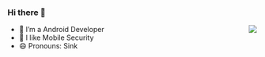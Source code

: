 ### Hi there 👋
<img align="right" src="https://github-readme-stats.vercel.app/api?username=GaoYuCan&show_icons=true&icon_color=CE1D2D&text_color=718096&bg_color=ffffff&hide_title=true" />

- 🔭 I’m a Android Developer
- 🌱 I like Mobile Security
- 😄 Pronouns: Sink
